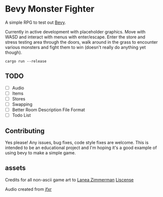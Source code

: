 # Bevy Monster Fighter

A simple RPG to test out [Bevy](https://bevyengine.org/).

Currently in active development with placeholder graphics. Move with WASD and interact with menus with enter/escape. Enter the store and stress testing area through the doors, walk around in the grass to encounter various monsters and fight them to win (doesn't really do anything yet though). 

```
cargo run --release
```

## TODO

- [ ] Audio
- [ ] Items
- [ ] Stores
- [ ] Swapping
- [ ] Better Room Description File Format
- [ ] Todo List

## Contributing

Yes please! Any issues, bug fixes, code style fixes are welcome.  This is intended to be an educational project and I'm hoping it's a good example of using bevy to make a simple game.

## assets

Credits for all non-ascii game art to [Lanea Zimmerman](https://opengameart.org/content/tiny-16-basic) [Liscense](https://creativecommons.org/licenses/by/3.0/)

Audio created from [jfxr](https://jfxr.frozenfractal.com/#)
